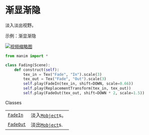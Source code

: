 # 渐显渐隐

淡入淡出视野。

示例：渐显渐隐

[![视频缩略图]()](https://docs.manim.community/en/stable/reference/Fading-1.mp4)

```py
from manim import *

class Fading(Scene):
    def construct(self):
        tex_in = Tex("Fade", "In").scale(3)
        tex_out = Tex("Fade", "Out").scale(3)
        self.play(FadeIn(tex_in, shift=DOWN, scale=0.66))
        self.play(ReplacementTransform(tex_in, tex_out))
        self.play(FadeOut(tex_out, shift=DOWN * 2, scale=1.5))
```

Classes

|||
|-|-|
[`FadeIn`]()|淡入[`Mobject`]()s。
[`FadeOut`]()|淡出[`Mobject`]()s.
